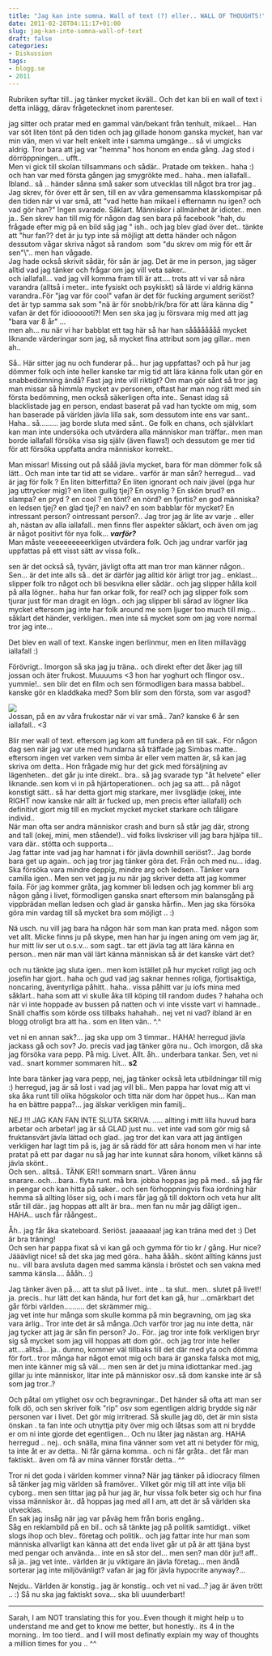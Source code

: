 ```yaml
---
title: "Jag kan inte somna. Wall of text (?) eller.. WALL OF THOUGHTS!"
date: 2011-02-28T04:11:17+01:00
slug: jag-kan-inte-somna-wall-of-text
draft: false
categories:
- Diskussion
tags:
- blogg.se
- 2011
---
```

Rubriken syftar till.. jag tänker mycket ikväll.. Och det kan bli en wall of text i detta inlägg, därav frågetecknet inom parenteser.  
  
jag sitter och pratar med en gammal vän/bekant från tenhult, mikael... Han var söt liten tönt på den tiden och jag gillade honom ganska mycket, han var min vän, men vi var helt enkelt inte i samma umgänge... så vi umgicks aldrig. Tror bara att jag var "hemma" hos honom en enda gång. Jag stod i dörröppningen... ufft..  
Men vi gick till skolan tillsammans och sådär.. Pratade om tekken.. haha :) och han var med första gången jag smygrökte med.. haha.. men iallafall..  
Ibland.. så .. händer sånna små saker som utvecklas till något bra tror jag..  
Jag skrev, för över ett år sen, till en av våra gemensamma klasskompisar på den tiden när vi var små, att "vad hette han mikael i efternamn nu igen? och vad gör han?" Ingen svarade. Såklart. Människor i allmänhet är idioter.. men ja.. Sen skrev han till mig för någon dag sen bara på facebook "hah, du frågade efter mig på en bild såg jag " ish.. och jag blev glad över det.. tänkte att "hur fan?? det är ju typ inte så möjligt att detta händer och någon dessutom vågar skriva något så random  som "du skrev om mig för ett år sen"\\".. men han vågade.  
Jag hade också skrivit sådär, för sån är jag. Det är me in person, jag säger alltid vad jag tänker och frågar om jag vill veta saker..  
och iallafall... vad jag vill komma fram till är att.... trots att vi var så nära varandra (alltså i meter.. inte fysiskt och psykiskt) så lärde vi aldrig känna varandra..För "jag var för cool" vafan är det för fucking argument seriöst? det är typ samma sak som "nä är för snobb/rik/bra för att lära känna dig " vafan är det för idioooooti?! Men sen ska jag ju försvara mig med att jag "bara var 8 år" ...  
men ah... nu när vi har babblat ett tag här så har han såååååååå mycket liknande värderingar som jag, så mycket fina attribut som jag gillar.. men ah..  
  
Så.. Här sitter jag nu och funderar på... hur jag uppfattas? och på hur jag dömmer folk och inte heller kanske tar mig tid att lära känna folk utan gör en snabbedömning ändå? Fast jag inte vill riktigt? Om man gör sånt så tror jag man missar så himmla mycket av personen, oftast har man nog rätt med sin första bedömning, men också säkerligen ofta inte.. Senast idag så blacklistade jag en person, endast baserat på vad han tyckte om mig, som han baserade på världen jävla lilla sak, som dessutom inte ens var sant.. Haha.. så......... jag borde sluta med sånt.. Ge folk en chans, och självklart kan man inte undersöka och utvärdera alla människor man träffar.. men man borde iallafall försöka visa sig själv (även flaws!) och dessutom ge mer tid för att försöka uppfatta andra människor korrekt..  
  
Man missar! Missing out på sååå jävla mycket, bara för man dömmer folk så lätt.. Och man inte tar tid att se vidare.. varför är man sån? herregud... vad är jag för folk ? En liten bitterfitta? En liten ignorant och naiv jävel (pga hur jag uttrycker mig)? en liten gullig tjej? En osynlig ? En skön brud? en slampa? en pryd ? en cool ? en tönt? en nörd? en fjortis? en god människa? en ledsen tjej? en glad tjej? en naiv? en som babblar för mycket? En intressant person? ointressant person?.. Jag tror jag är lite av varje .. eller ah, nästan av alla iallafall.. men finns fler aspekter såklart, och även om jag är något positivt för nya folk... _**varför?**_  
Man måste veeeeeeeeerkligen utvärdera folk. Och jag undrar varför jag uppfattas på ett visst sätt av vissa folk..  
  
sen är det också så, tyvärr, jävligt ofta att man tror man känner någon.. Sen... är det inte alls så.. det är därför jag alltid kör ärligt tror jag.. enklast... slipper folk tro något och bli besvikna eller sådär.. och jag slipper hålla koll på alla lögner.. haha hur fan orkar folk, for real? och jag slipper folk som tjurar just för man dragit en lögn.. och jag slipper bli sårad av lögner lika mycket eftersom jag inte har folk around me som ljuger too much till mig... såklart det händer, verkligen.. men inte så mycket som om jag vore normal tror jag inte...  
  
  
  
Det blev en wall of text. Kanske ingen berlinmur, men en liten millavägg iallafall :)  
  
Förövrigt.. Imorgon så ska jag ju träna.. och direkt efter det åker jag till jossan och äter frukost. Muuuums <3 hon har yoghurt och flingor osv.. yummie!.. sen blir det en film och sen förmodligen bara massa babbel.. kanske gör en kladdkaka med? Som blir som den första, som var asgod?  
  
![](/assets/images/blogg.se/rockbabeestnrhonkonsentrerarsej_135011472.jpg)  
Jossan, på en av våra frukostar när vi var små.. 7an? kanske 6 år sen iallafall.. <3  
  
  
  
  
Blir mer wall of text. eftersom jag kom att fundera på en till sak.. För någon dag sen när jag var ute med hundarna så träffade jag Simbas matte.. eftersom ingen vet varken vem simba är eller vem matten är, så kan jag skriva om detta.. Hon frågade mig hur det gick med försäljning av lägenheten.. det går ju inte direkt.. bra.. så jag svarade typ "åt helvete" eller liknande..sen kom vi in på hjärtoperationen.. och jag sa att... på något konstigt sätt.. så har detta gjort mig starkare, mer livsglädje (okej, inte RIGHT now kanske när allt är fucked up, men precis efter iallafall) och definitivt gjort mig till en mycket mycket mycket starkare och tåligare individ..  
När man ofta ser andra människor crash and burn så står jag där, strong and tall (okej, mini, men stående!).. vid folks livskriser vill jag bara hjälpa till.. vara där.. stötta och supporta...  
Jag fattar inte vad jag har hamnat i för jävla downhill seriöst?.. Jag borde bara get up again.. och jag tror jag tänker göra det. Från och med nu... idag. Ska försöka vara mindre deppig, mindre arg och ledsen.. Tänker vara camilla igen.. Men sen vet jag ju nu när jag skriver detta att jag kommer faila. För jag kommer gråta, jag kommer bli ledsen och jag kommer bli arg någon gång i livet, förmodligen ganska snart eftersom min balansgång på vippbrädan mellan ledsen och glad är ganska hårfin.. Men jag ska försöka göra min vardag till så mycket bra som möjligt .. :)  
  
  
Nä usch. nu vill jag bara ha någon här som man kan prata med. någon som vet allt. Micke finns ju på skype, men han har ju ingen aning om vem jag är, hur mitt liv ser ut o.s.v... som sagt.. tar ett jävla tag att lära känna en person.. men när man väl lärt känna människan så är det kanske värt det?  
  
  
  
och nu tänkte jag sluta igen.. men kom istället på hur mycket roligt jag och josefin har gjort.. haha och gud vad jag saknar hennes roliga, fjortisaktiga, noncaring, äventyrliga påhitt.. haha.. vissa påhitt var ju iofs mina med såklart.. haha som att vi skulle åka till köping till random dudes ? hahaha och när vi inte hoppade av bussen på natten och vi inte visste vart vi hamnade.. Snäll chaffis som körde oss tillbaks hahahah.. nej vet ni vad? ibland är en blogg otroligt bra att ha.. som en liten vän.. ^.^  
  
vet ni en annan sak?... jag ska upp om 3 timmar.. HAHA! herregud jävla jackass gå och sov? Jo. precis vad jag tänker göra nu.. Och imorgon, då ska jag försöka vara pepp. På mig. Livet. Allt. åh.. underbara tankar. Sen, vet ni vad.. snart kommer sommaren hit... **s2**  
  
Inte bara tänker jag vara pepp, nej, jag tänker också leta utbildningar till mig :) herregud, jag är så lost i vad jag vill bli.. Men pappa har lovat mig att vi ska åka runt till olika högskolor och titta när dom har öppet hus... Kan man ha en bättre pappa?... jag älskar verkligen min familj..  
  
NEJ !!! JAG KAN FAN INTE SLUTA SKRIVA. ..... allting i mitt lilla huvud bara arbetar och arbetar! jag är så GLAD just nu.. vet inte vad som gör mig så fruktansvärt jävla lättad och glad.. jag tror det kan vara att jag äntligen verkligen har lagt tim på is, jag är så rädd för att såra honom men vi har inte pratat på ett par dagar nu så jag har inte kunnat såra honom, vilket känns så jävla skönt..  
Och sen.. alltså.. TÄNK ER!! sommarn snart.. Våren ännu snarare..och....bara.. flyta runt. må bra. jobba hoppas jag på med.. så jag får in pengar och kan hitta på saker.. och sen förhoppningvis fixa iordning här hemma så allting löser sig, och i mars får jag gå till doktorn och veta hur allt står till där.. jag hoppas att allt är bra.. men fan nu mår jag dåligt igen.. HAHA.. usch får råångest..  
  
Åh.. jag får åka skateboard. Seriöst. jaaaaaaa! jag kan träna med det :) Det är bra träning!  
Och sen har pappa fixat så vi kan gå och gymma för tio kr / gång. Hur nice? Jääävligt nice! så det ska jag med göra.. haha åååh.. skönt allting känns just nu.. vill bara avsluta dagen med samma känsla i bröstet och sen vakna med samma känsla.... åååh.. :)  
  
  
Jag tänker även på.... att ta slut på livet.. inte .. ta slut.. men.. slutet på livet!! ja. precis.. hur lätt det kan hända, hur fort det kan gå, hur ...omärkbart det går förbi världen.......... det skrämmer mig..  
jag vet inte hur många som skulle komma på min begravning, om jag ska vara ärlig.. Tror inte det är så många..Och varför tror jag nu inte detta, när jag tycker att jag är sån fin person? Jo.. För.. jag tror inte folk verkligen bryr sig så mycket som jag vill hoppas att dom gör.. och jag tror inte heller att....alltså... ja.. dunno, kommer väl tillbaks till det där med yta och dömma för fort.. tror många har något emot mig och bara är ganska falska mot mig, men inte känner mig så väl.... men sen är det ju mina idiottankar med..jag gillar ju inte människor, litar inte på människor osv..så dom kanske inte är så som jag tror..?  
  
Och påtal om ytlighet osv och begravningar.. Det händer så ofta att man ser folk dö, och sen skriver folk "rip" osv som egentligen aldrig brydde sig när personen var i livet. Det gör mig irritrerad. Så skulle jag dö, det är min sista önskan . ta fan inte och utnyttja pity över mig och låtsas som att ni brydde er om ni inte gjorde det egentligen... Och nu låter jag nästan arg. HAHA herregud .. nej.. och snälla, mina fina vänner som vet att ni betyder för mig, ta inte åt er av detta.. Ni får gärna komma.. och ni får gråta.. det får man faktiskt.. även om få av mina vänner förstår detta.. ^^  
  
  
  
Tror ni det goda i världen kommer vinna? När jag tänker på idiocracy filmen så tänker jag mig världen så framöver.. Vilket gör mig till att inte vilja bli cyborg.. men sen tittar jag på hur jag är, hur vissa folk beter sig och hur fina vissa människor är.. då hoppas jag med all I am, att det är så världen ska utvecklas.  
En sak jag insåg när jag var påväg hem från boris engång..  
Såg en reklambild på en bil.. och så tänkte jag på politik samtidigt.. vilket slogs ihop och blev.. företag och politik.. och jag fattar inte hur man som människa allvarligt kan känna att det enda livet går ut på är att tjäna byst med pengar och använda... inte en så stor del... men sen? man dör ju!! aff.. så ja.. jag vet inte.. världen är ju viktigare än jävla företag... men ändå sorterar jag inte miljövänligt? vafan är jag för jävla hypocrite anyway?...  
  
  
  
Nejdu.. Världen är konstig.. jag är konstig.. och vet ni vad...? jag är även trött .. :) Så nu ska jag faktiskt sova... ska bli uuunderbart!  
  
  

* * *

Sarah, I am NOT translating this for you..Even though it might help u to understand me and get to know me better, but honestly.. its 4 in the morning.. Im too tierd.. and I will most definatly explain my way of thoughts a million times for you .. ^^